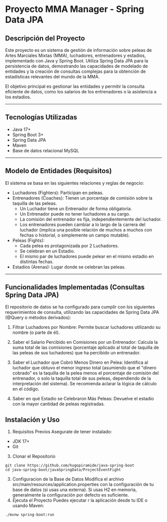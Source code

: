 # Proyecto MMA Manager - Spring Data JPA
## Descripción del Proyecto
Este proyecto es un sistema de gestión de información sobre peleas de Artes Marciales Mixtas (MMA), luchadores, entrenadores y estadios, implementado con Java y Spring Boot. Utiliza Spring Data JPA para la persistencia de datos, demostrando las capacidades de modelado de entidades y la creación de consultas complejas para la obtención de estadísticas relevantes del mundo de la MMA.

El objetivo principal es gestionar las entidades y permitir la consulta eficiente de datos, como los salarios de los entrenadores o la asistencia a los estadios.

---

## Tecnologías Utilizadas
  - Java 17+
  - Spring Boot 3+
  - Spring Data JPA
  - Maven
  - Base de datos relacional MySQL

---

## Modelo de Entidades (Requisitos)
El sistema se basa en las siguientes relaciones y reglas de negocio:

  - Luchadores (Fighters): Participan en peleas.
  - Entrenadores (Coaches): Tienen un porcentaje de comisión sobre la taquilla de las peleas.
      - Un Luchador tiene un Entrenador de forma obligatoria.
      - Un Entrenador puede no tener luchadores a su cargo.
      - La comisión del entrenador es fija, independientemente del luchador.
      - Los entrenadores pueden cambiar a lo largo de la carrera del luchador (implica una posible relación de muchos a muchos con fechas o historial, o simplemente un campo mutable).
  - Peleas (Fights):
      - Cada pelea es protagonizada por 2 Luchadores.
      - Se celebran en un Estadio.
      - El mismo par de luchadores puede pelear en el mismo estadio en distintas fechas.
  - Estadios (Arenas): Lugar donde se celebran las peleas.

---

## Funcionalidades Implementadas (Consultas Spring Data JPA)
El repositorio de datos se ha configurado para cumplir con los siguientes requerimientos de consulta, utilizando las capacidades de Spring Data JPA (@Query o métodos derivados):

  1. Filtrar Luchadores por Nombre: Permite buscar luchadores utilizando su nombre (o parte de él).

  2. Saber el Salario Percibido en Comisiones por un Entrenador: Calcula la suma total de las comisiones (porcentaje aplicado al total de taquilla de las peleas de sus luchadores) que ha percibido un entrenador.

  3. Saber el Luchador que Cobró Menos Dinero en Pelea: Identifica al luchador que obtuvo el menor ingreso total (asumiendo que el "dinero cobrado" es la taquilla de la pelea menos el porcentaje de comisión del entrenador, o solo la taquilla total de sus peleas, dependiendo de la interpretación del sistema). Se recomienda aclarar la lógica de cálculo en el código.

  4. Saber en qué Estadio se Celebraron Más Peleas: Devuelve el estadio con la mayor cantidad de peleas registradas.

## Instalación y Uso
  1. Requisitos Previos
  Asegurate de tener instalado:

  - JDK 17+
  - Git
  3. Clonar el Repositorio
```
git clone https://github.com/hugopiramide/java-spring-boot
cd java-spring-boot/javaSpringData/ProjectEventFight
```
  3. Configuracion de la Base de Datos
     Modifica el archivo src/main/resources/application.properties con la configuración de tu base de datos (si usas una externa). Si usas H2 en memoria, generalmente la configuración por defecto es suficiente.
  4. Ejecuta el Proyecto
     Puedes ejecutar r la aplicación desde tu IDE o usando Maven:
```
./mvnw spring-boot:run
```
